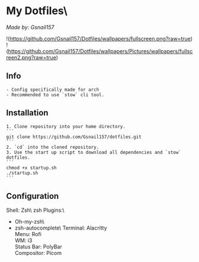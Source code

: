 # My Dotfiles\ 
*Made by: Gsnail157*

!(https://github.com/Gsnail157/Dotfiles/wallpapers/fullscreen.png?raw=true)
!(https://github.com/Gsnail157/Dotfiles/wallpapers/Pictures/wallpapers/fullscreen2.png?raw=true)

## Info
    - Config specifically made for arch
    - Recommended to use `stow` cli tool. 

## Installation
    1. Clone repository into your home directory.
    ```
    git clone https://github.com/Gsnail157/dotfiles.git 
    ```
    2. `cd` into the cloned repository. 
    3. Use the start up script to download all dependencies and `stow` dotfiles.
    ```
    chmod +x startup.sh
    ./startup.sh
    ```

## Configuration
Shell: Zsh\	
zsh Plugins:\
- Oh-my-zsh\
- zsh-autocomplete\	
Terminal: Alacritty\
Menu: Rofi\
WM: i3\
Status Bar: PolyBar\
Compositor: Picom
